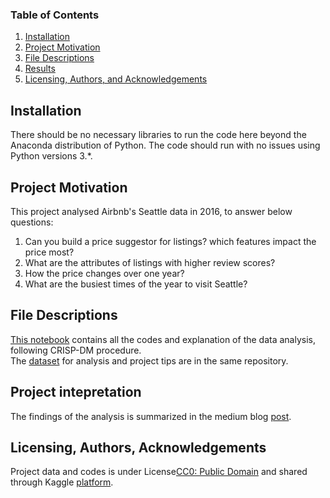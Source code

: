 
### Table of Contents

1. [Installation](#installation)
2. [Project Motivation](#motivation)
3. [File Descriptions](#files)
4. [Results](#results)
5. [Licensing, Authors, and Acknowledgements](#licensing)

## Installation <a name="installation"></a>

There should be no necessary libraries to run the code here beyond the Anaconda distribution of Python.  The code should run with no issues using Python versions 3.*.

## Project Motivation<a name="motivation"></a>

This project analysed Airbnb's Seattle data in 2016, to answer below questions:

1. Can you build a price suggestor for listings? which features impact the price most?<br>
2. What are the attributes of listings with higher review scores? <br>
3. How the price changes over one year?<br>
4. What are the busiest times of the year to visit Seattle?<br>



## File Descriptions <a name="files"></a>

<a href='https://github.com/BambooPalace/UdacityDataScienceNanoDegree/blob/master/Airbnb%20Dataset%20Analysis.ipynb'> This notebook</a> contains all the codes and explanation of the data analysis, following CRISP-DM procedure.  <br>
The <a href='https://github.com/BambooPalace/UdacityDataScienceNanoDegree/tree/master/seattle%20airbnb%20dataset'>
    dataset</a> for analysis and 
    <a hred='https://github.com/BambooPalace/UdacityDataScienceNanoDegree/tree/master/Course2-Intro%20to%20DataScience'>
        project tips</a> are in the same repository. 


## Project intepretation<a name="results"></a>

The findings of the analysis is summarized in the medium blog [post](https://medium.com/@aprilgng/airbnb-seattle-dataset-analysis-263a05e7fad).

## Licensing, Authors, Acknowledgements<a name="licensing"></a>

Project data and codes is under License[CC0: Public Domain](https://creativecommons.org/publicdomain/zero/1.0/) and shared through Kaggle [platform](https://www.kaggle.com/airbnb/seattle/data).  

